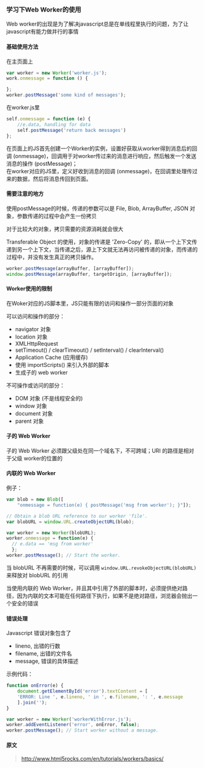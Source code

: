 ### 学习下Web Worker的使用  
Web worker的出现是为了解决javascript总是在单线程里执行的问题，为了让javascript有能力做并行的事情

#### 基础使用方法

在主页面上

```javascript
var worker = new Worker('worker.js');
work.onmessage = function () {

};
worker.postMessage('some kind of messages');
```

在worker.js里 

```javascript
self.onmessage = function (e) {
    //e.data, handling for data
    self.postMessage('return back messages')
};
```

在页面上的JS首先创建一个Worker的实例，设置好获取从worker得到消息后的回调 (onmessage)，回调用于对worker传过来的消息进行响应，然后触发一个发送消息的操作 (postMessage)；  
在worker对应的JS里，定义好收到消息的回调 (onmessage)，在回调里处理传过来的数据，然后将消息传回到页面。

#### 需要注意的地方

使用postMessage的时候，传递的参数可以是 File, Blob, ArrayBuffer, JSON 对象，参数传递的过程中会产生一份拷贝 

对于比较大的对象，拷贝需要的资源消耗就会很大

Transferable Object 的使用，对象的传递是 'Zero-Copy' 的，即从一个上下文传递到另一个上下文，当传递之后，源上下文就无法再访问被传递的对象，而传递的过程中，并没有发生真正的拷贝操作。

```javascript
worker.postMessage(arrayBuffer, [arrayBuffer]);
window.postMessage(arrayBuffer, targetOrigin, [arrayBuffer]);
```

#### Worker使用的限制

在Woker对应的JS脚本里，JS只能有限的访问和操作一部分页面的对象

可以访问和操作的部分：
*  navigator 对象
*  location 对象
*  XMLHttpRequest
*  setTimeout() / clearTimeout() / setInterval() / clearInterval()
*  Application Cache (应用缓存)
*  使用 importScripts() 来引入外部的脚本
*  生成子的 web worker

不可操作或访问的部分：
*  DOM 对象 (不是线程安全的)
*  window 对象
*  document 对象
*  parent 对象

#### 子的 Web Worker

子的 Web Worker 必须跟父级处在同一个域名下，不可跨域；URI 的路径是相对于父级 worker的位置的

#### 内联的 Web Worker

例子：

```javascript
var blob = new Blob([
    "onmessage = function(e) { postMessage('msg from worker'); }"]);

// Obtain a blob URL reference to our worker 'file'.
var blobURL = window.URL.createObjectURL(blob);

var worker = new Worker(blobURL);
worker.onmessage = function(e) {
  // e.data == 'msg from worker'
  };
worker.postMessage(); // Start the worker.
```

当 blobURL 不再需要的时候，可以调用 `window.URL.revokeObjectURL(blobURL)` 来释放对 blobURL 的引用

当使用内联的 Web Worker，并且其中引用了外部的脚本时，必须提供绝对路径，因为内联的文本可能在任何路径下执行，如果不是绝对路径，浏览器会抛出一个安全的错误

#### 错误处理

Javascript 错误对象包含了
*  lineno, 出错的行数
*  filename, 出错的文件名
*  message, 错误的具体描述

示例代码：

```javascript
function onError(e) {
    document.getElementById('error').textContent = [
    'ERROR: Line ', e.lineno, ' in ', e.filename, ': ', e.message
    ].join('');
}

var worker = new Worker('workerWithError.js');
worker.addEventListener('error', onError, false);
worker.postMessage(); // Start worker without a message.
```

#### 原文
> http://www.html5rocks.com/en/tutorials/workers/basics/
